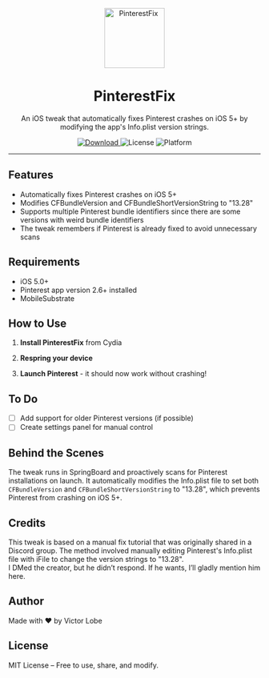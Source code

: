 <p align="center">
  <img width="120" height="120" alt="PinterestFix" src="http://storage.server.victorlobe.me/Cydia/packageIcons/PinterestFixIcon.png" />
</p>

<h1 align="center">PinterestFix</h1>

<p align="center">
  An iOS tweak that automatically fixes Pinterest crashes on iOS 5+ by modifying the app's Info.plist version strings.
</p>

<p align="center">
  <a href="https://github.com/victorlobe/PinterestFix/releases/latest">
    <img alt="Download" src="https://img.shields.io/badge/download-latest-blue?logo=apple" />
  </a>
  <img alt="License" src="https://img.shields.io/badge/license-MIT-green">
  <img alt="Platform" src="https://img.shields.io/badge/platform-iOS%205+-007AFF">
</p>

---

## Features

- Automatically fixes Pinterest crashes on iOS 5+
- Modifies CFBundleVersion and CFBundleShortVersionString to "13.28"
- Supports multiple Pinterest bundle identifiers since there are some versions with weird bundle identifiers
- The tweak remembers if Pinterest is already fixed to avoid unnecessary scans

## Requirements

- iOS 5.0+
- Pinterest app version 2.6+ installed
- MobileSubstrate

## How to Use

1. **Install PinterestFix** from Cydia

2. **Respring your device**

3. **Launch Pinterest** - it should now work without crashing!

## To Do

- [ ] Add support for older Pinterest versions (if possible)
- [ ] Create settings panel for manual control

## Behind the Scenes

The tweak runs in SpringBoard and proactively scans for Pinterest installations on launch. It automatically modifies the Info.plist file to set both `CFBundleVersion` and `CFBundleShortVersionString` to "13.28", which prevents Pinterest from crashing on iOS 5+.

## Credits

This tweak is based on a manual fix tutorial that was originally shared in a Discord group. The method involved manually editing Pinterest's Info.plist file with iFile to change the version strings to "13.28".  
I DMed the creator, but he didn’t respond. If he wants, I’ll gladly mention him here.

## Author

Made with ❤️ by Victor Lobe

## License

MIT License – Free to use, share, and modify.